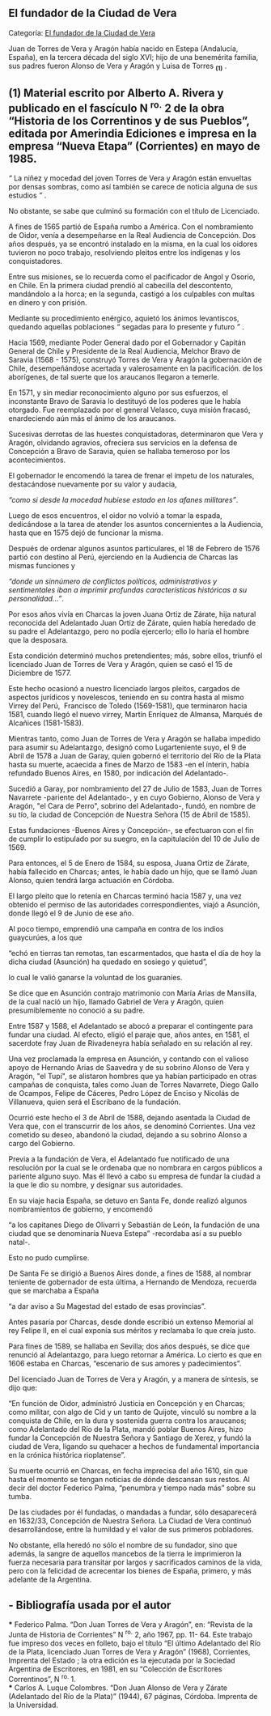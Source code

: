 ## El fundador de la Ciudad de Vera

Categoría: [El fundador de la Ciudad de Vera](http://descubrircorrientes.com.ar/2012/index.php/3218-historia-desde-el-origen-hasta-1814/tierra-argentina-1492-1588/origen-familiar-del-fundador-de-corrientes/el-fundador-de-la-ciudad-de-vera)

Juan de Torres de Vera y Aragón había nacido en Estepa (Andalucía, España), en la tercera década del siglo XVI; hijo de una benemérita familia, sus padres fueron Alonso de Vera y Aragón y Luisa de Torres <sub><strong><span><span>(1)</span></span></strong></sub> .

## **(1)** Material escrito por Alberto A. Rivera y publicado en el fascículo N <sup><span><span> ro.</span></span></sup> 2 de la obra “Historia de los Correntinos y de sus Pueblos”, editada por Amerindia Ediciones e impresa en la empresa “Nueva Etapa” (Corrientes) en mayo de 1985.

_“_ La niñez y mocedad del joven Torres de Vera y Aragón están envueltas por densas sombras, como así también se carece de noticia alguna de sus estudios _”_ .

No obstante, se sabe que culminó su formación con el título de Licenciado.

A fines de 1565 partió de España rumbo a América. Con el nombramiento de Oidor, venía a desempeñarse en la Real Audiencia de Concepción. Dos años después, ya se encontró instalado en la misma, en la cual los oidores tuvieron no poco trabajo, resolviendo pleitos entre los indígenas y los conquistadores.

Entre sus misiones, se lo recuerda como el pacificador de Angol y Osorio, en Chile. En la primera ciudad prendió al cabecilla del descontento, mandándolo a la horca; en la segunda, castigó a los culpables con multas en dinero y con prisión.

Mediante su procedimiento enérgico, aquietó los ánimos levantiscos, quedando aquellas poblaciones _“_ segadas para lo presente y futuro _”_ .

Hacia 1569, mediante Poder General dado por el Gobernador y Capitán General de Chile y Presidente de la Real Audiencia, Melchor Bravo de Saravia (1568 - 1575), construyó Torres de Vera y Aragón la gobernación de Chile, desempeñándose acertada y valerosamente en la pacificación. de los aborígenes, de tal suerte que los araucanos llegaron a temerle.

En 1571, y sin mediar reconocimiento alguno por sus esfuerzos, el inconstante Bravo de Saravia lo destituyó de los poderes que le había otorgado. Fue reemplazado por el general Velasco, cuya misión fracasó, enardeciendo aún más el ánimo de los araucanos.

Sucesivas derrotas de las huestes conquistadoras, determinaron que Vera y Aragón, olvidando agravios, ofreciera sus servicios en la defensa de Concepción a Bravo de Saravia, quien se hallaba temeroso por los acontecimientos.

El gobernador le encomendó la tarea de frenar el ímpetu de los naturales, destacándose nuevamente por su valor y audacia,

_“_como si desde la mocedad hubiese estado en los afanes militares_”_.

Luego de esos encuentros, el oidor no volvió a tomar la espada, dedicándose a la tarea de atender los asuntos concernientes a la Audiencia, hasta que en 1575 dejó de funcionar la misma.

Después de ordenar algunos asuntos particulares, el 18 de Febrero de 1576 partió con destino al Perú, ejerciendo en la Audiencia de Charcas las mismas funciones y

_“_donde un sinnúmero de conflictos políticos, administrativos y sentimentales iban a imprimir profundas características históricas a su personalidad..._”_.

Por esos años vivía en Charcas la joven Juana Ortiz de Zárate, hija natural reconocida del Adelantado Juan Ortiz de Zárate, quien había heredado de su padre el Adelantazgo, pero no podía ejercerlo; ello lo haría el hombre que la desposara.

Esta condición determinó muchos pretendientes; más, sobre ellos, triunfó el licenciado Juan de Torres de Vera y Aragón, quien se casó el 15 de Diciembre de 1577.

Este hecho ocasionó a nuestro licenciado largos pleitos, cargados de aspectos jurídicos y novelescos, teniendo en su contra hasta al mismo Virrey del Perú,  Francisco de Toledo (1569-1581), que terminaron hacia 1581, cuando llegó el nuevo virrey, Martín Enríquez de Almansa, Marqués de Alcañices (1581-1583).

Mientras tanto, como Juan de Torres de Vera y Aragón se hallaba impedido para asumir su Adelantazgo, designó como Lugarteniente suyo, el 9 de Abril de 1578 a Juan de Garay, quien gobernó el territorio del Río de la Plata hasta su muerte, acaecida a fines de Marzo de 1583 -en el ínterin, había refundado Buenos Aires, en 1580, por indicación del Adelantado-.

Sucedió a Garay, por nombramiento del 27 de Julio de 1583, Juan de Torres Navarrete -pariente del Adelantado-, y en cuyo Gobierno, Alonso de Vera y Aragón, "el Cara de Perro", sobrino del Adelantado-, fundó, en nombre de su tío, la ciudad de Concepción de Nuestra Señora (15 de Abril de 1585).

Estas fundaciones -Buenos Aires y Concepción-, se efectuaron con el fin de cumplir lo estipulado por su suegro, en la capitulación del 10 de Julio de 1569.

Para entonces, el 5 de Enero de 1584, su esposa, Juana Ortiz de Zárate, había fallecido en Charcas; antes, le había dado un hijo, que se llamó Juan Alonso, quien tendrá larga actuación en Córdoba.

El largo pleito que lo retenía en Charcas terminó hacia 1587 y, una vez obtenido el permiso de las autoridades correspondientes, viajó a Asunción, donde llegó el 9 de Junio de ese año.

Al poco tiempo, emprendió una campaña en contra de los indios guaycurúes, a los que

“echó en tierras tan remotas, tan escarmentados, que hasta el día de hoy la dicha ciudad (Asunción) ha quedado en sosiego y quietud”,

lo cual le valió ganarse la voluntad de los guaraníes.

Se dice que en Asunción contrajo matrimonio con María Arias de Mansilla, de la cual nació un hijo, llamado Gabriel de Vera y Aragón, quien presumiblemente no conoció a su padre.

Entre 1587 y 1588, el Adelantado se abocó a preparar el contingente para fundar una ciudad. Al efecto, eligió el paraje que, años antes, en 1581, el sacerdote fray Juan de Rivadeneyra había señalado en su relación al rey.

Una vez proclamada la empresa en Asunción, y contando con el valioso apoyo de Hernando Arias de Saavedra y de su sobrino Alonso de Vera y Aragón, "el Tupí", se alistaron hombres que ya habían participado en otras campañas de conquista, tales como Juan de Torres Navarrete, Diego Gallo de Ocampos, Felipe de Cáceres, Pedro López de Enciso y Nicolás de Villanueva, quien será el Escribano de la fundación.

Ocurrió este hecho el 3 de Abril de 1588, dejando asentada la Ciudad de Vera que, con el transcurrir de los años, se denominó Corrientes. Una vez cometido su deseo, abandonó la ciudad, dejando a su sobrino Alonso a cargo del Gobierno.

Previa a la fundación de Vera, el Adelantado fue notificado de una resolución por la cual se le ordenaba que no nombrara en cargos públicos a pariente alguno suyo. Mas él llevó a cabo su empresa de fundar la ciudad a la que le dio su nombre, y designar sus autoridades.

En su viaje hacia España, se detuvo en Santa Fe, donde realizó algunos nombramientos de gobierno, y encomendó

“a los capitanes Diego de Olivarri y Sebastián de León, la fundación de una ciudad que se denominaría Nueva Estepa” -recordaba así a su pueblo natal-.

Esto no pudo cumplirse.

De Santa Fe se dirigió a Buenos Aires donde, a fines de 1588, al nombrar teniente de gobernador de esta última, a Hernando de Mendoza, recuerda que se marchaba a España

“a dar aviso a Su Magestad del estado de esas provincias”.

Antes pasaría por Charcas, desde donde escribió un extenso Memorial al rey Felipe II, en el cual exponía sus méritos y reclamaba lo que creía justo.

Para fines de 1589, se hallaba en Sevilla; dos años después, se dice que renunció al Adelantazgo, para luego retornar a América. Lo cierto es que en 1606 estaba en Charcas, “escenario de sus amores y padecimientos”.

Del licenciado Juan de Torres de Vera y Aragón, y a manera de síntesis, se dijo que:

“En función de Oidor, administró Justicia en Concepción y en Charcas; como militar, con algo de Cid y un tanto de Quijote, vinculó su nombre a la conquista de Chile, en la dura y sostenida guerra contra los araucanos; como Adelantado del Río de la Plata, mandó poblar Buenos Aires, hizo fundar la Concepción de Nuestra Señora y Santiago de Xerez, y fundó la ciudad de Vera, ligando su quehacer a hechos de fundamental importancia en la crónica histórica rioplatense”.

Su muerte ocurrió en Charcas, en fecha imprecisa del año 1610, sin que hasta el momento se tengan noticias de dónde descansan sus restos. Al decir del doctor Federico Palma, “penumbra y tiempo nada más” sobre su tumba.

De las ciudades por él fundadas, o mandadas a fundar, sólo desaparecerá en 1632/33, Concepción de Nuestra Señora. La Ciudad de Vera continuó desarrollándose, entre la humildad y el valor de sus primeros pobladores.

No obstante, ella heredó no sólo el nombre de su fundador, sino que además, la sangre de aquellos mancebos de la tierra le imprimieron la fuerza necesaria para transitar por largos y sacrificados caminos de la vida, pero con la felicidad de acrecentar los bienes de España, primero, y más adelante de la Argentina.

## **\- Bibliografía usada por el autor**

**\*** Federico Palma. “Don Juan Torres de Vera y Aragón”, en: “Revista de la Junta de Historia de Corrientes” N <sup><span><span> ro.</span></span></sup> 2, año 1967, pp. 11- 64. Este trabajo fue impreso dos veces en folleto, bajo el título “El último Adelantado del Río de la Plata, licenciado Juan Torres de Vera y Aragón” (1968), Corrientes, Imprenta del Estado ; la otra edición es la ejecutada por la Sociedad Argentina de Escritores, en 1981, en su “Colección de Escritores Correntinos”, N <sup><span><span> ro.</span></span></sup> 1.  
**\*** Carlos A. Luque Colombres. “Don Juan Alonso de Vera y Zárate (Adelantado del Río de la Plata)” (1944), 67 páginas, Córdoba. Imprenta de la Universidad.